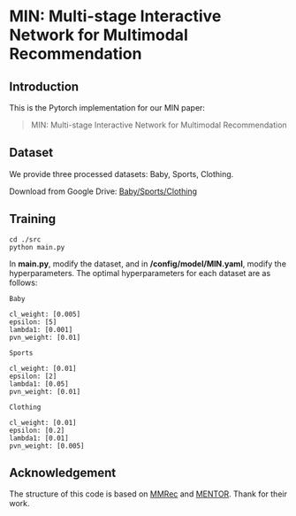 # MIN: Multi-stage Interactive Network for Multimodal Recommendation

<!-- PROJECT LOGO -->

## Introduction

This is the Pytorch implementation for our MIN paper:

>MIN: Multi-stage Interactive Network for
Multimodal Recommendation



## Dataset

We provide three processed datasets: Baby, Sports, Clothing.

Download from Google Drive: [Baby/Sports/Clothing](https://drive.google.com/file/d/12GUVxa6v3L3JbCd0KJTwM1ltd1oA3MHI/view?usp=sharing)

## Training
  ```
  cd ./src
  python main.py
  ```

In **main.py**, modify the dataset, and in **/config/model/MIN.yaml**, modify the hyperparameters. The optimal hyperparameters for each dataset are as follows:
```angular2html
Baby

cl_weight: [0.005]
epsilon: [5]
lambda1: [0.001]
pvn_weight: [0.01]
```

```angular2html
Sports

cl_weight: [0.01]
epsilon: [2]
lambda1: [0.05]
pvn_weight: [0.01]
```

```angular2html
Clothing

cl_weight: [0.01]
epsilon: [0.2]
lambda1: [0.01]
pvn_weight: [0.005]
```

## Acknowledgement
The structure of this code is  based on [MMRec](https://github.com/enoche/MMRec) and [MENTOR](https://github.com/Jinfeng-Xu/MENTOR). Thank for their work.